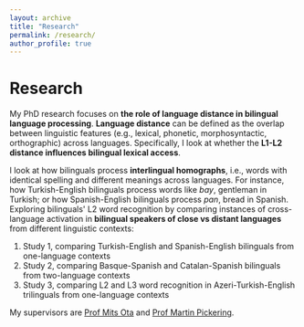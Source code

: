 ```yaml
---
layout: archive
title: "Research"
permalink: /research/
author_profile: true
---
```


**Research**
============
My PhD research focuses on **the role of language distance in bilingual language processing**. **Language distance** can be defined as the overlap between linguistic features (e.g., lexical, phonetic, morphosyntactic, orthographic) across languages.
Specifically, I look at whether the **L1-L2 distance influences bilingual lexical access**. 

I look at how bilinguals process **interlingual homographs**, i.e., words with identical spelling and different meanings across languages. For instance, how Turkish-English bilinguals process words like *bay*, gentleman in Turkish; or how Spanish-English bilinguals process *pan*, bread in Spanish.
Exploring bilinguals' L2 word recognition by comparing instances of cross-language activation in **bilingual speakers of close vs distant languages** from different linguistic contexts:
1. Study 1, comparing Turkish-English and Spanish-English bilinguals from one-language contexts
2. Study 2, comparing Basque-Spanish and Catalan-Spanish bilinguals from two-language contexts
3. Study 3, comparing L2 and L3 word recognition in Azeri-Turkish-English trilinguals from one-language contexts

My supervisors are [Prof Mits Ota](http://www.lel.ed.ac.uk/~mits/) and [Prof Martin Pickering](https://edwebprofiles.ed.ac.uk/profile/martin-pickering).

